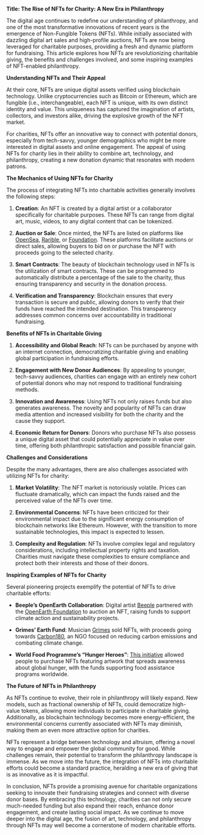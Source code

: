 **Title: The Rise of NFTs for Charity: A New Era in Philanthropy**

The digital age continues to redefine our understanding of philanthropy, and one of the most transformative innovations of recent years is the emergence of Non-Fungible Tokens (NFTs). While initially associated with dazzling digital art sales and high-profile auctions, NFTs are now being leveraged for charitable purposes, providing a fresh and dynamic platform for fundraising. This article explores how NFTs are revolutionizing charitable giving, the benefits and challenges involved, and some inspiring examples of NFT-enabled philanthropy.

**Understanding NFTs and Their Appeal**

At their core, NFTs are unique digital assets verified using blockchain technology. Unlike cryptocurrencies such as Bitcoin or Ethereum, which are fungible (i.e., interchangeable), each NFT is unique, with its own distinct identity and value. This uniqueness has captured the imagination of artists, collectors, and investors alike, driving the explosive growth of the NFT market.

For charities, NFTs offer an innovative way to connect with potential donors, especially from tech-savvy, younger demographics who might be more interested in digital assets and online engagement. The appeal of using NFTs for charity lies in their ability to combine art, technology, and philanthropy, creating a new donation dynamic that resonates with modern patrons.

**The Mechanics of Using NFTs for Charity**

The process of integrating NFTs into charitable activities generally involves the following steps:

1. **Creation**: An NFT is created by a digital artist or a collaborator specifically for charitable purposes. These NFTs can range from digital art, music, videos, to any digital content that can be tokenized.
   
2. **Auction or Sale**: Once minted, the NFTs are listed on platforms like [OpenSea](https://opensea.io/), [Rarible](https://rarible.com/), or [Foundation](https://foundation.app/). These platforms facilitate auctions or direct sales, allowing buyers to bid on or purchase the NFT with proceeds going to the selected charity.
   
3. **Smart Contracts**: The beauty of blockchain technology used in NFTs is the utilization of smart contracts. These can be programmed to automatically distribute a percentage of the sale to the charity, thus ensuring transparency and security in the donation process.

4. **Verification and Transparency**: Blockchain ensures that every transaction is secure and public, allowing donors to verify that their funds have reached the intended destination. This transparency addresses common concerns over accountability in traditional fundraising.

**Benefits of NFTs in Charitable Giving**

1. **Accessibility and Global Reach**: NFTs can be purchased by anyone with an internet connection, democratizing charitable giving and enabling global participation in fundraising efforts.

2. **Engagement with New Donor Audiences**: By appealing to younger, tech-savvy audiences, charities can engage with an entirely new cohort of potential donors who may not respond to traditional fundraising methods.
   
3. **Innovation and Awareness**: Using NFTs not only raises funds but also generates awareness. The novelty and popularity of NFTs can draw media attention and increased visibility for both the charity and the cause they support.

4. **Economic Return for Donors**: Donors who purchase NFTs also possess a unique digital asset that could potentially appreciate in value over time, offering both philanthropic satisfaction and possible financial gain.

**Challenges and Considerations**

Despite the many advantages, there are also challenges associated with utilizing NFTs for charity:

1. **Market Volatility**: The NFT market is notoriously volatile. Prices can fluctuate dramatically, which can impact the funds raised and the perceived value of the NFTs over time.

2. **Environmental Concerns**: NFTs have been criticized for their environmental impact due to the significant energy consumption of blockchain networks like Ethereum. However, with the transition to more sustainable technologies, this impact is expected to lessen.

3. **Complexity and Regulation**: NFTs involve complex legal and regulatory considerations, including intellectual property rights and taxation. Charities must navigate these complexities to ensure compliance and protect both their interests and those of their donors.

**Inspiring Examples of NFTs for Charity**

Several pioneering projects exemplify the potential of NFTs to drive charitable efforts:

- **Beeple’s OpenEarth Collaboration**: Digital artist [Beeple](https://www.beeple-crap.com/) partnered with the [OpenEarth Foundation](https://www.openearth.org/) to auction an NFT, raising funds to support climate action and sustainability projects.
   
- **Grimes’ Earth Fund**: Musician [Grimes](https://www.grimesmusic.com/) sold NFTs, with proceeds going towards [Carbon180](https://carbon180.org/), an NGO focused on reducing carbon emissions and combating climate change.

- **World Food Programme’s “Hunger Heroes”**: [This initiative](https://www.wfp.org/) allowed people to purchase NFTs featuring artwork that spreads awareness about global hunger, with the funds supporting food assistance programs worldwide.

**The Future of NFTs in Philanthropy**

As NFTs continue to evolve, their role in philanthropy will likely expand. New models, such as fractional ownership of NFTs, could democratize high-value tokens, allowing more individuals to participate in charitable giving. Additionally, as blockchain technology becomes more energy-efficient, the environmental concerns currently associated with NFTs may diminish, making them an even more attractive option for charities.

NFTs represent a bridge between technology and altruism, offering a novel way to engage and empower the global community for good. While challenges remain, their potential to transform the philanthropy landscape is immense. As we move into the future, the integration of NFTs into charitable efforts could become a standard practice, heralding a new era of giving that is as innovative as it is impactful.

In conclusion, NFTs provide a promising avenue for charitable organizations seeking to innovate their fundraising strategies and connect with diverse donor bases. By embracing this technology, charities can not only secure much-needed funding but also expand their reach, enhance donor engagement, and create lasting social impact. As we continue to move deeper into the digital age, the fusion of art, technology, and philanthropy through NFTs may well become a cornerstone of modern charitable efforts.